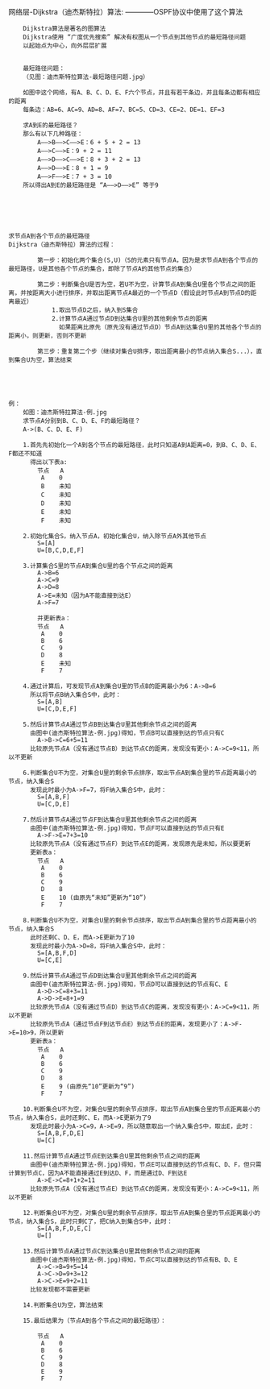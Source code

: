 网络层-Dijkstra（迪杰斯特拉）算法:
————OSPF协议中使用了这个算法

		Dijkstra算法是著名的图算法
		Dijkstra使用 “广度优先搜索” 解决有权图从一个节点到其他节点的最短路径问题
		以起始点为中心，向外层层扩展


		最短路径问题：
		（见图：迪杰斯特拉算法-最短路径问题.jpg）

		如图中这个网络，有A、B、C、D、E、F六个节点，并且有若干条边，并且每条边都有相应的距离
		每条边：AB=6、AC=9、AD=8、AF=7、BC=5、CD=3、CE=2、DE=1、EF=3

		求A到E的最短路径？
		那么有以下几种路径：
			A——>B——>C——>E：6 + 5 + 2 = 13
			A——>C——>E：9 + 2 = 11
			A——>D——>C——>E：8 + 3 + 2 = 13
			A——>D——>E：8 + 1 = 9
			A——>F——>E：7 + 3 = 10
		所以得出A到E的最短路径是 “A——>D——>E” 等于9






	求节点A到各个节点的最短路径
	Dijkstra（迪杰斯特拉）算法的过程：

			第一步：初始化两个集合(S,U)（S的元素只有节点A，因为是求节点A到各个节点的最短路径，U是其他各个节点的集合，即除了节点A的其他节点的集合）

			第二步：判断集合U是否为空，若U不为空，计算节点A到集合U里各个节点之间的距离，并按距离大小进行排序，并取出距离节点A最近的一个节点D（假设此时节点A到节点D的距离最近）
				1.取出节点D之后，纳入到S集合
				2.计算节点A通过节点D到达集合U里的其他剩余节点的距离
				  如果距离比原先（原先没有通过节点D）节点A到达集合U里的其他各个节点的距离小，则更新，否则不更新

			第三步：重复第二个步（继续对集合U排序，取出距离最小的节点纳入集合S...），直到集合U为空，算法结束





	例：
		如图：迪杰斯特拉算法-例.jpg
		求节点A分别到B、C、D、E、F的最短路径？
		A->(B、C、D、E、F)

		1.首先先初始化一个A到各个节点的最短路径，此时只知道A到A距离=0，到B、C、D、E、F都还不知道
		  得出以下表a:
			节点   A
			 A    0
			 B    未知
			 C    未知
			 D    未知
			 E    未知
			 F    未知

		2.初始化集合S，纳入节点A，初始化集合U，纳入除节点A外其他节点
			S=[A]
			U=[B,C,D,E,F]

		3.计算集合S里的节点A到集合U里的各个节点之间的距离
			A->B=6
			A->C=9
			A->D=8
			A->E=未知（因为A不能直接到达E）
			A->F=7

			并更新表a：
			节点   A
			 A    0
			 B    6
			 C    9
			 D    8
			 E    未知
			 F    7

		4.通过计算后，可发现节点A到集合U里的节点B的距离最小为6：A->B=6
		  所以将节点B纳入集合S中，此时：
			S=[A,B]
			U=[C,D,E,F]

		5.然后计算节点A通过节点B到达集合U里其他剩余节点之间的距离
		  由图中(迪杰斯特拉算法-例.jpg)得知，节点B可以直接到达的节点只有C
			A->B->C=6+5=11
		  比较原先节点A（没有通过节点B）到达节点C的距离，发现没有更小：A->C=9<11，所以不更新

		6.判断集合U不为空，对集合U里的剩余节点排序，取出节点A到集合里的节点距离最小的节点，纳入集合S
		  发现此时最小为A->F=7，将F纳入集合S中，此时：
			S=[A,B,F]
			U=[C,D,E]

		7.然后计算节点A通过节点F到达集合U里其他剩余节点之间的距离
		  由图中(迪杰斯特拉算法-例.jpg)得知，节点F可以直接到达的节点只有E
			A->F->E=7+3=10
		  比较原先节点A（没有通过节点F）到达节点E的距离，发现原先是未知，所以要更新
		  更新表a：
			节点   A
			 A    0
			 B    6
			 C    9
			 D    8
			 E    10 (由原先“未知”更新为“10”)
			 F    7

		8.判断集合U不为空，对集合U里的剩余节点排序，取出节点A到集合里的节点距离最小的节点，纳入集合S
		  此时还剩C、D、E，而A->E更新为了10
		  发现此时最小为A->D=8，将F纳入集合S中，此时：
			S=[A,B,F,D]
			U=[C,E]

		9.然后计算节点A通过节点D到达集合U里其他剩余节点之间的距离
		  由图中(迪杰斯特拉算法-例.jpg)得知，节点D可以直接到达的节点有C、E
			A->D->C=8+3=11
			A->D->E=8+1=9
		  比较原先节点A（没有通过节点D）到达节点C的距离，发现没有更小：A->C=9<11，所以不更新
		  比较原先节点A（通过节点F到达节点E）到达节点E的距离，发现更小了：A->F->E=10>9，所以更新
		  更新表a：
			节点   A
			 A    0
			 B    6
			 C    9
			 D    8
			 E    9 (由原先“10”更新为“9”)
			 F    7

		10.判断集合U不为空，对集合U里的剩余节点排序，取出节点A到集合里的节点距离最小的节点，纳入集合S，此时还剩C、E，而A->E更新为了9
		  发现此时最小为A->C=9，A->E=9，所以随意取出一个纳入集合S中，取出E，此时：
			S=[A,B,F,D,E]
			U=[C]

		11.然后计算节点A通过节点E到达集合U里其他剩余节点之间的距离
		  由图中(迪杰斯特拉算法-例.jpg)得知，节点E可以直接到达的节点有C、D、F，但只需计算到节点C，因为A不能直接通过E到达D、F，而是通过D、F到达E
			A->E->C=8+1+2=11
		  比较原先节点A（没有通过节点E）到达节点C的距离，发现没有更小：A->C=9<11，所以不更新

		12.判断集合U不为空，对集合U里的剩余节点排序，取出节点A到集合里的节点距离最小的节点，纳入集合S，此时只剩C了，把C纳入到集合S中，此时：
			S=[A,B,F,D,E,C]
			U=[]

		13.然后计算节点A通过节点C到达集合U里其他剩余节点之间的距离
		  由图中(迪杰斯特拉算法-例.jpg)得知，节点C可以直接到达的节点有B、D、E
			A->C->B=9+5=14
			A->C->D=9+3=12
			A->C->E=9+2=11
		  比较发现都不需要更新

		14.判断集合U为空，算法结束

		15.最后结果为（节点A到各个节点之间的最短路径）：

			节点   A
			 A    0
			 B    6
			 C    9
			 D    8
			 E    9
			 F    7